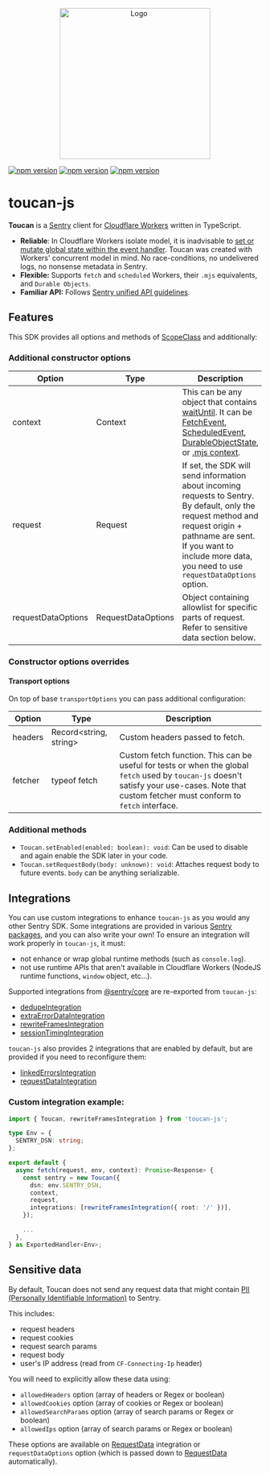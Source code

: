 <p align="center">
  <img src="https://i.imgur.com/zHw4F3x.jpg" alt="Logo" height="300">
</p>

[![npm version](https://img.shields.io/npm/v/toucan-js)](https://www.npmjs.com/package/toucan-js)
[![npm version](https://img.shields.io/npm/dw/toucan-js)](https://www.npmjs.com/package/toucan-js)
[![npm version](https://img.shields.io/npm/types/toucan-js)](https://www.npmjs.com/package/toucan-js)

# toucan-js

**Toucan** is a [Sentry](https://docs.sentry.io/) client for [Cloudflare Workers](https://developers.cloudflare.com/workers/) written in TypeScript.

- **Reliable**: In Cloudflare Workers isolate model, it is inadvisable to [set or mutate global state within the event handler](https://developers.cloudflare.com/workers/about/how-it-works). Toucan was created with Workers' concurrent model in mind. No race-conditions, no undelivered logs, no nonsense metadata in Sentry.
- **Flexible:** Supports `fetch` and `scheduled` Workers, their `.mjs` equivalents, and `Durable Objects`.
- **Familiar API:** Follows [Sentry unified API guidelines](https://develop.sentry.dev/sdk/unified-api/).

## Features

This SDK provides all options and methods of [ScopeClass](https://github.com/getsentry/sentry-javascript/blob/master/packages/core/src/scope.ts) and additionally:

### Additional constructor options

| Option             | Type               | Description                                                                                                                                                                                                                                                                                                                                                                                                                                                                                                              |
| ------------------ | ------------------ | ------------------------------------------------------------------------------------------------------------------------------------------------------------------------------------------------------------------------------------------------------------------------------------------------------------------------------------------------------------------------------------------------------------------------------------------------------------------------------------------------------------------------ |
| context            | Context            | This can be any object that contains [waitUntil](https://developers.cloudflare.com/workers/about/tips/fetch-event-lifecycle/). It can be [FetchEvent](https://developers.cloudflare.com/workers/runtime-apis/fetch-event), [ScheduledEvent](https://developers.cloudflare.com/workers/runtime-apis/scheduled-event), [DurableObjectState](https://developers.cloudflare.com/workers/runtime-apis/durable-objects), or [.mjs context](https://community.cloudflare.com/t/2021-4-15-workers-runtime-release-notes/261917). |
| request            | Request            | If set, the SDK will send information about incoming requests to Sentry. By default, only the request method and request origin + pathname are sent. If you want to include more data, you need to use `requestDataOptions` option.                                                                                                                                                                                                                                                                                      |
| requestDataOptions | RequestDataOptions | Object containing allowlist for specific parts of request. Refer to sensitive data section below.                                                                                                                                                                                                                                                                                                                                                                                                                        |

### Constructor options overrides

#### Transport options

On top of base `transportOptions` you can pass additional configuration:

| Option  | Type                   | Description                                                                                                                                                                                    |
| ------- | ---------------------- | ---------------------------------------------------------------------------------------------------------------------------------------------------------------------------------------------- |
| headers | Record<string, string> | Custom headers passed to fetch.                                                                                                                                                                |
| fetcher | typeof fetch           | Custom fetch function. This can be useful for tests or when the global `fetch` used by `toucan-js` doesn't satisfy your use-cases. Note that custom fetcher must conform to `fetch` interface. |

### Additional methods

- `Toucan.setEnabled(enabled: boolean): void`: Can be used to disable and again enable the SDK later in your code.
- `Toucan.setRequestBody(body: unknown): void`: Attaches request body to future events. `body` can be anything serializable.

## Integrations

You can use custom integrations to enhance `toucan-js` as you would any other Sentry SDK. Some integrations are provided in various [Sentry packages](https://github.com/getsentry/sentry-javascript/tree/develop/packages), and you can also write your own! To ensure an integration will work properly in `toucan-js`, it must:

- not enhance or wrap global runtime methods (such as `console.log`).
- not use runtime APIs that aren't available in Cloudflare Workers (NodeJS runtime functions, `window` object, etc...).

Supported integrations from [@sentry/core](https://github.com/getsentry/sentry-javascript/tree/develop/packages/core) are re-exported from `toucan-js`:

- [dedupeIntegration](https://github.com/getsentry/sentry-javascript/blob/master/packages/integrations/src/dedupe.ts)
- [extraErrorDataIntegration](https://github.com/getsentry/sentry-javascript/blob/master/packages/integrations/src/extraerrordata.ts)
- [rewriteFramesIntegration](https://github.com/getsentry/sentry-javascript/blob/master/packages/integrations/src/rewriteframes.ts)
- [sessionTimingIntegration](https://github.com/getsentry/sentry-javascript/blob/master/packages/integrations/src/sessiontiming.ts)

`toucan-js` also provides 2 integrations that are enabled by default, but are provided if you need to reconfigure them:

- [linkedErrorsIntegration](src/integrations/linkedErrors.ts)
- [requestDataIntegration](src/integrations/requestData.ts)

### Custom integration example:

```ts
import { Toucan, rewriteFramesIntegration } from 'toucan-js';

type Env = {
  SENTRY_DSN: string;
};

export default {
  async fetch(request, env, context): Promise<Response> {
    const sentry = new Toucan({
      dsn: env.SENTRY_DSN,
      context,
      request,
      integrations: [rewriteFramesIntegration({ root: '/' })],
    });

    ...
  },
} as ExportedHandler<Env>;
```

## Sensitive data

By default, Toucan does not send any request data that might contain [PII (Personally Identifiable Information)](https://docs.sentry.io/data-management/sensitive-data/) to Sentry.

This includes:

- request headers
- request cookies
- request search params
- request body
- user's IP address (read from `CF-Connecting-Ip` header)

You will need to explicitly allow these data using:

- `allowedHeaders` option (array of headers or Regex or boolean)
- `allowedCookies` option (array of cookies or Regex or boolean)
- `allowedSearchParams` option (array of search params or Regex or boolean)
- `allowedIps` option (array of search params or Regex or boolean)

These options are available on [RequestData](src/integrations/requestData.ts) integration or `requestDataOptions` option (which is passed down to [RequestData](src/integrations/requestData.ts) automatically).
